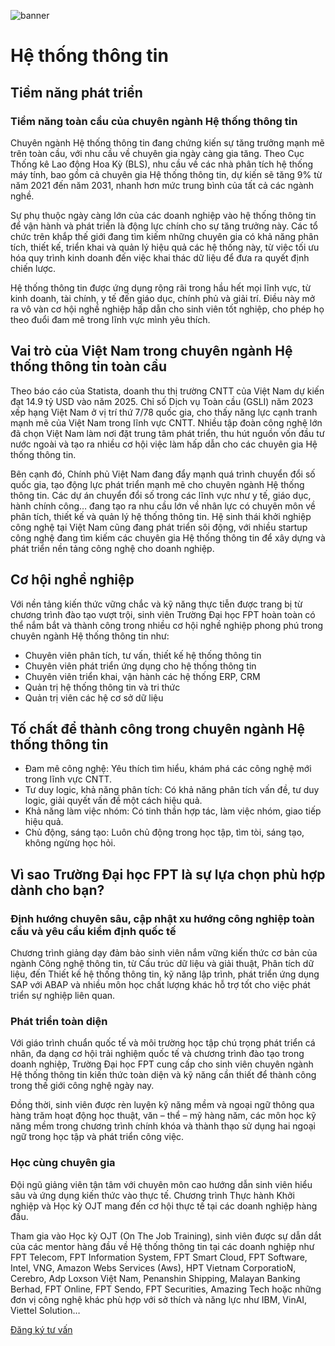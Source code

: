 ![banner](https://daihoc.fpt.edu.vn/wp-content/uploads/2025/01/header-2024-png.avif)

# Hệ thống thông tin

## **Tiềm năng phát triển**

### **Tiềm năng toàn cầu của chuyên ngành Hệ thống thông tin**

Chuyên ngành Hệ thống thông tin đang chứng kiến sự tăng trưởng mạnh mẽ trên toàn cầu, với nhu cầu về chuyên gia ngày càng gia tăng. Theo Cục Thống kê Lao động Hoa Kỳ (BLS), nhu cầu về các nhà phân tích hệ thống máy tính, bao gồm cả chuyên gia Hệ thống thông tin, dự kiến sẽ tăng 9% từ năm 2021 đến năm 2031, nhanh hơn mức trung bình của tất cả các ngành nghề.

Sự phụ thuộc ngày càng lớn của các doanh nghiệp vào hệ thống thông tin để vận hành và phát triển là động lực chính cho sự tăng trưởng này. Các tổ chức trên khắp thế giới đang tìm kiếm những chuyên gia có khả năng phân tích, thiết kế, triển khai và quản lý hiệu quả các hệ thống này, từ việc tối ưu hóa quy trình kinh doanh đến việc khai thác dữ liệu để đưa ra quyết định chiến lược.

Hệ thống thông tin được ứng dụng rộng rãi trong hầu hết mọi lĩnh vực, từ kinh doanh, tài chính, y tế đến giáo dục, chính phủ và giải trí. Điều này mở ra vô vàn cơ hội nghề nghiệp hấp dẫn cho sinh viên tốt nghiệp, cho phép họ theo đuổi đam mê trong lĩnh vực mình yêu thích.

## **Vai trò của Việt Nam trong chuyên ngành Hệ thống thông tin toàn cầu**

Theo báo cáo của Statista, doanh thu thị trường CNTT của Việt Nam dự kiến đạt 14.9 tỷ USD vào năm 2025. Chỉ số Dịch vụ Toàn cầu (GSLI) năm 2023 xếp hạng Việt Nam ở vị trí thứ 7/78 quốc gia, cho thấy năng lực cạnh tranh mạnh mẽ của Việt Nam trong lĩnh vực CNTT. Nhiều tập đoàn công nghệ lớn đã chọn Việt Nam làm nơi đặt trung tâm phát triển, thu hút nguồn vốn đầu tư nước ngoài và tạo ra nhiều cơ hội việc làm hấp dẫn cho các chuyên gia Hệ thống thông tin.

Bên cạnh đó, Chính phủ Việt Nam đang đẩy mạnh quá trình chuyển đổi số quốc gia, tạo động lực phát triển mạnh mẽ cho chuyên ngành Hệ thống thông tin. Các dự án chuyển đổi số trong các lĩnh vực như y tế, giáo dục, hành chính công… đang tạo ra nhu cầu lớn về nhân lực có chuyên môn về phân tích, thiết kế và quản lý hệ thống thông tin. Hệ sinh thái khởi nghiệp công nghệ tại Việt Nam cũng đang phát triển sôi động, với nhiều startup công nghệ đang tìm kiếm các chuyên gia Hệ thống thông tin để xây dựng và phát triển nền tảng công nghệ cho doanh nghiệp.

## **Cơ hội nghề nghiệp**

Với nền tảng kiến thức vững chắc và kỹ năng thực tiễn được trang bị từ chương trình đào tạo vượt trội, sinh viên Trường Đại học FPT hoàn toàn có thể nắm bắt và thành công trong nhiều cơ hội nghề nghiệp phong phú trong chuyên ngành Hệ thống thông tin như:

- Chuyên viên phân tích, tư vấn, thiết kế hệ thống thông tin
- Chuyên viên phát triển ứng dụng cho hệ thống thông tin
- Chuyên viên triển khai, vận hành các hệ thống ERP, CRM
- Quản trị hệ thống thông tin và tri thức
- Quản trị viên các hệ cơ sở dữ liệu

## **Tố chất để thành công trong chuyên ngành Hệ thống thông tin**

- Đam mê công nghệ: Yêu thích tìm hiểu, khám phá các công nghệ mới trong lĩnh vực CNTT.
- Tư duy logic, khả năng phân tích: Có khả năng phân tích vấn đề, tư duy logic, giải quyết vấn đề một cách hiệu quả.
- Khả năng làm việc nhóm: Có tinh thần hợp tác, làm việc nhóm, giao tiếp hiệu quả.
- Chủ động, sáng tạo: Luôn chủ động trong học tập, tìm tòi, sáng tạo, không ngừng học hỏi.

## **Vì sao Trường Đại học FPT là sự lựa chọn phù hợp dành cho bạn?**

### **Định hướng chuyên sâu, cập nhật xu hướng công nghiệp toàn cầu và yêu cầu kiểm định quốc tế**

Chương trình giảng dạy đảm bảo sinh viên nắm vững kiến thức cơ bản của ngành Công nghệ thông tin, từ Cấu trúc dữ liệu và giải thuật, Phân tích dữ liệu, đến Thiết kế hệ thống thông tin, kỹ năng lập trình, phát triển ứng dụng SAP với ABAP và nhiều môn học chất lượng khác hỗ trợ tốt cho việc phát triển sự nghiệp liên quan.

### **Phát triển toàn diện**

Với giáo trình chuẩn quốc tế và môi trường học tập chú trọng phát triển cá nhân, đa dạng cơ hội trải nghiệm quốc tế và chương trình đào tạo trong doanh nghiệp, Trường Đại học FPT cung cấp cho sinh viên chuyên ngành Hệ thống thông tin kiến thức toàn diện và kỹ năng cần thiết để thành công trong thế giới công nghệ ngày nay.

Đồng thời, sinh viên được rèn luyện kỹ năng mềm và ngoại ngữ thông qua hàng trăm hoạt động học thuật, văn – thể – mỹ hàng năm, các môn học kỹ năng mềm trong chương trình chính khóa và thành thạo sử dụng hai ngoại ngữ trong học tập và phát triển công việc.

### **Học cùng chuyên gia**

Đội ngũ giảng viên tận tâm với chuyên môn cao hướng dẫn sinh viên hiểu sâu và ứng dụng kiến thức vào thực tế. Chương trình Thực hành Khởi nghiệp và Học kỳ OJT mang đến cơ hội thực tế tại các doanh nghiệp hàng đầu.

Tham gia vào Học kỳ OJT (On The Job Training), sinh viên được sự dẫn dắt của các mentor hàng đầu về Hệ thống thông tin tại các doanh nghiệp như FPT Telecom, FPT Information System, FPT Smart Cloud, FPT Software, Intel, VNG, Amazon Webs Services (Aws), HPT Vietnam CorporatioN, Cerebro, Adp Loxson Việt Nam, Penanshin Shipping, Malayan Banking Berhad, FPT Online, FPT Sendo, FPT Securities, Amazing Tech hoặc những đơn vị công nghệ khác phù hợp với sở thích và năng lực như IBM, VinAI, Viettel Solution…

[Đăng ký tư vấn](https://daihoc.fpt.edu.vn/dang-ky-truc-tuyen/)